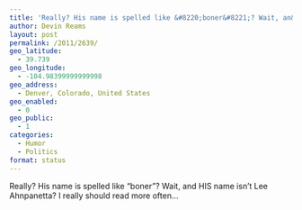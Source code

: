 ```yaml
---
title: 'Really? His name is spelled like &#8220;boner&#8221;? Wait, an&#8230;'
author: Devin Reams
layout: post
permalink: /2011/2639/
geo_latitude:
  - 39.739
geo_longitude:
  - -104.98399999999998
geo_address:
  - Denver, Colorado, United States
geo_enabled:
  - 0
geo_public:
  - 1
categories:
  - Humor
  - Politics
format: status
---
```

Really? His name is spelled like &#8220;boner&#8221;? Wait, and HIS name isn&#8217;t Lee Ahnpanetta? I really should read more often&#8230;